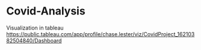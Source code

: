 # Covid-Analysis

Visualization in tableau
https://public.tableau.com/app/profile/chase.lester/viz/CovidProject_16210382504840/Dashboard
